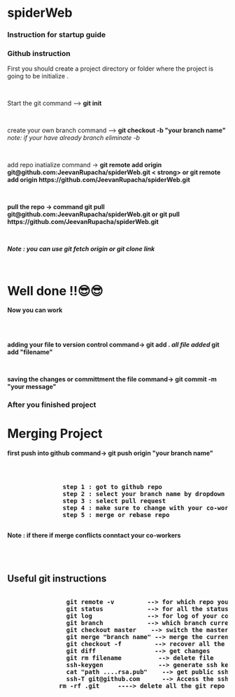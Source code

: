 # spiderWeb
<html>
   <body>
   <h3>Instruction for startup guide </h3>
        <h3>Github instruction </h3>
        <p>First you should create a project directory or folder where the project is going to be initialize .</p><br>
        <p>Start the git  command --> <strong>git init </strong> </p><br>
        <p>create your own branch  command --> <strong>git checkout -b "your branch name" </strong> <i> note: if your have already branch eliminate -b </i> </p> <br> 
        <p> add repo inatialize command -> <strong> git remote add origin git@github.com:JeevanRupacha/spiderWeb.git < strong> or <strong> git remote add origin https://github.com/JeevanRupacha/spiderWeb.git </strong> </p> <br>
        <p>pull the repo -> command <strong> git pull git@github.com:JeevanRupacha/spiderWeb.git </strong> or <strong> git pull https://github.com/JeevanRupacha/spiderWeb.git</strong></p><br>
            <p> <i>Note : you can use git fetch origin or git clone link </i></p><br/>
             <h1>Well done !!😎😎</h1>
        <p>Now you can work </p><br><br>
        <p> adding your file to version control command-> <strong>git add . <i> all file added</i> git add "filename" <strong></p><br>
        <p> saving the changes or committment the file  command-> <strong> git commit -m "your message" </strong></p> 
        <h3>After you finished project </h3>
        <h1>Merging Project </h1>
        <p> first push into github command-> <strong> git push origin "your branch name"<strong></p><br>
        <pre>  
               step 1 : got to github repo
               step 2 : select your branch name by dropdown 
               step 3 : select pull request 
               step 4 : make sure to change with your co-worker or bosss
               step 5 : merge or rebase repo
        </pre>
        <p> Note : if there if merge conflicts conntact your co-workers </p><br><br>
        <h2> Useful git instructions </h2>
        <pre>   
                git remote -v         --> for which repo you have been added
                git status            --> for all the status what changed 
                git log               --> for log of your commit 
                git branch            --> which branch current is
                git checkout master    --> switch the master branch 
                git merge "branch name" --> merge the current branch with name branch 
                git checkout -f         --> recover all the previous version file  i.e last commit 
                git diff                --> get changes 
                git rm filename          --> delete file 
                ssh-keygen               --> generate ssh key 
                cat "path ....rsa.pub"    --> get public ssh key
                ssh-T git@github.com      --> Access the ssh key 
              rm -rf .git     ----> delete all the git repo which was initialize
        </pre>
        </body>
        </html>
